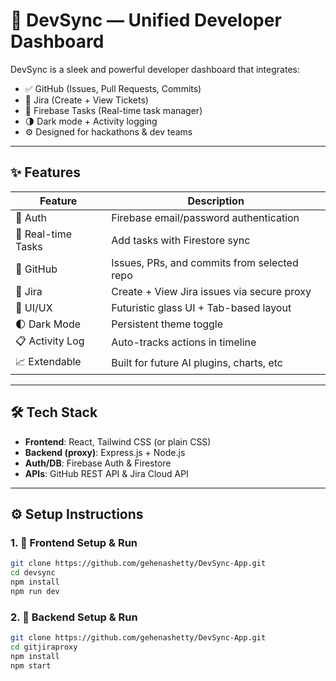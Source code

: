 # 🚀 DevSync — Unified Developer Dashboard

DevSync is a sleek and powerful developer dashboard that integrates:

- ✅ GitHub (Issues, Pull Requests, Commits)
- 📌 Jira (Create + View Tickets)
- 📝 Firebase Tasks (Real-time task manager)
- 🌗 Dark mode + Activity logging
- ⚙️ Designed for hackathons & dev teams

---

## ✨ Features

| Feature               | Description |
|----------------------|-------------|
| 🔐 Auth              | Firebase email/password authentication |
| 🔄 Real-time Tasks   | Add tasks with Firestore sync |
| 🐙 GitHub            | Issues, PRs, and commits from selected repo |
| 🧾 Jira              | Create + View Jira issues via secure proxy |
| 🎨 UI/UX             | Futuristic glass UI + Tab-based layout |
| 🌓 Dark Mode         | Persistent theme toggle |
| 📋 Activity Log      | Auto-tracks actions in timeline |
| 📈 Extendable        | Built for future AI plugins, charts, etc |

---

## 🛠️ Tech Stack

- **Frontend**: React, Tailwind CSS (or plain CSS)
- **Backend (proxy)**: Express.js + Node.js
- **Auth/DB**: Firebase Auth & Firestore
- **APIs**: GitHub REST API & Jira Cloud API

---

## ⚙️ Setup Instructions

### 1. 🔧 Frontend Setup & Run

```bash
git clone https://github.com/gehenashetty/DevSync-App.git
cd devsync
npm install
npm run dev
```

### 2. 🔧 Backend Setup & Run

```bash
git clone https://github.com/gehenashetty/DevSync-App.git
cd gitjiraproxy
npm install
npm start
